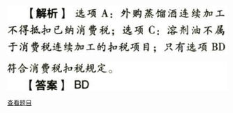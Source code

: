 ![](45199faed69f334f72c1a2716192c5b9.png)

![](818cdf702580187e3f27b44f27799bfd.png)

[查看题目](../C03.消费税.本章真题.md#30-题目)

